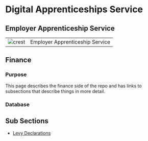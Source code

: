 # Digital Apprenticeships Service

## Employer Apprenticeship Service

|               |               |
| ------------- | ------------- |
|![crest](https://assets.publishing.service.gov.uk/government/assets/crests/org_crest_27px-916806dcf065e7273830577de490d5c7c42f36ddec83e907efe62086785f24fb.png)|Employer Apprenticeship Service|

## Finance

### Purpose
This page describes the finance side of the repo and has links to subsections that describe things in more detail.  


### Database

     

## Sub Sections

* [Levy Declarations](LevyDeclarations/Index.md "Levy Declarations")

